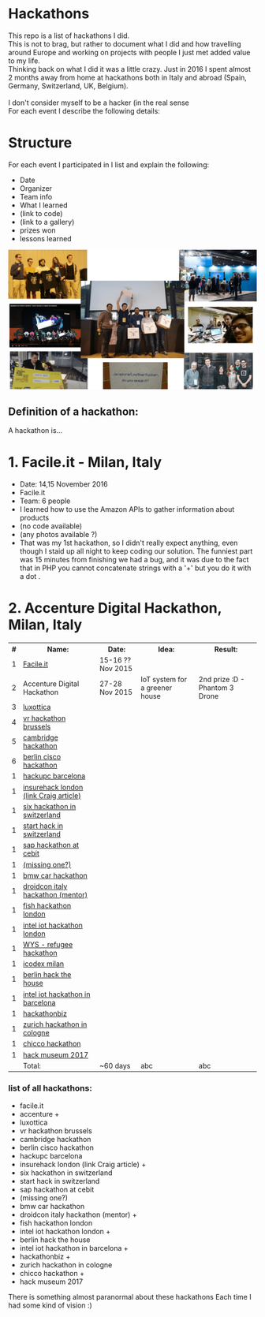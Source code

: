 # Hackathons

This repo is a list of hackathons I did. <br />
This is not to brag, but rather to document what I did and how travelling around Europe and working on projects with people
I just met added value to my life. <br />
Thinking back on what I did it was a little crazy. Just in 2016 I spent almost 2 months away from home at hackathons 
both in Italy and abroad (Spain, Germany, Switzerland, UK, Belgium). <br />
<br />
I don't consider myself to be a hacker (in the real sense
<br />
For each event I describe the following details:



# Structure
For each event I participated in I list and explain the following:
* Date
* Organizer
* Team info
* What I learned
* (link to code)
* (link to a gallery)
* prizes won
* lessons learned

![My attempt to do a creative collage](/media/hackathons_cover.png)

## Definition of a hackathon:
A hackathon is...

# 1. Facile.it - Milan, Italy
* Date: 14,15 November 2016
* Facile.it
* Team: 6 people
* I learned how to use the Amazon APIs to gather information about products
* (no code available)
* (any photos available ?)
* That  was my 1st hackathon, so I  didn't really expect anything, even though I staid up all night to keep  coding our solution.
The funniest part was 15 minutes from finishing we had a bug, and it was due to the fact that in PHP you cannot
concatenate strings with a '+' but you do it with a dot .


# 2. Accenture Digital Hackathon, Milan, Italy


<table>
    <tr>
        <th>#</th>
        <th>Name:</th>
        <th>Date:</th>
        <th>Idea:</th>
        <th>Result:</th>
    </tr>
    <tr>
        <td>1</td>
        <td><a href="events/h01_facile_it/">Facile.it</a></td>
        <td>15-16 ?? Nov 2015</td>
        <td></td>
        <td></td>
    </tr>
    <tr>
        <td>2</td>
        <td>Accenture Digital Hackathon</td>
        <td>27-28 Nov 2015</td>
        <td>IoT system for a greener house</td>
        <td>2nd prize :D - Phantom 3 Drone</td>
    </tr>
    <tr>
        <td>3</td>
        <td><a href="#">luxottica</a></td>
        <td></td>
        <td></td>
        <td></td>
    </tr>
    <tr>
        <td>4</td>
        <td><a href="#">vr hackathon brussels</a></td>
        <td></td>
        <td></td>
        <td></td>
    </tr>
    <tr>
        <td>5</td>
        <td><a href="#">cambridge hackathon</a></td>
        <td></td>
        <td></td>
    <td></td>
    </tr>
    <tr>
        <td>6</td>
        <td><a href="#">berlin cisco hackathon</a></td>
        <td></td>
        <td></td>
        <td></td>
    </tr>
    <tr>
        <td>1</td>
        <td><a href="#">hackupc barcelona</a></td>
        <td></td>
        <td></td>
        <td></td>
    </tr>
    <tr>
    <td>1</td>
        <td><a href="#">insurehack london (link Craig article)</a></td>
        <td></td>
        <td></td>
        <td></td>
    </tr>
    <tr>
    <td>1</td>
        <td><a href="#">six hackathon in switzerland</a></td>
        <td></td>
        <td></td>
        <td></td>
    </tr>
    <tr>
    <td>1</td>
        <td><a href="#">start hack in switzerland</a></td>
        <td></td>
        <td></td>
        <td></td>
    </tr>
    <tr>
    <td>1</td>
        <td><a href="#">sap hackathon at cebit</a></td>
        <td></td>
        <td></td>
        <td></td>
    </tr>
    <tr>
    <td>1</td>
        <td><a href="#">(missing one?)</a></td>
        <td></td>
        <td></td>
        <td></td>
    </tr>
    <tr>
    <td>1</td>
        <td><a href="#">bmw car hackathon</a></td>
        <td></td>
        <td></td>
        <td></td>
    </tr>
    <tr>
    <td>1</td>
        <td><a href="#">droidcon italy hackathon (mentor)</a></td>
        <td></td>
        <td></td>
        <td></td>
    </tr>
    <tr>
    <td>1</td>
        <td><a href="#">fish hackathon london</a></td>
        <td></td>
        <td></td>
        <td></td>
    </tr>
    <tr>
    <td>1</td>
        <td><a href="#">intel iot hackathon london</a></td>
        <td></td>
        <td></td>
        <td></td>
    </tr>
    <tr>
    <td>1</td>
        <td><a href="#">WYS - refugee hackathon</a></td>
        <td></td>
        <td></td>
        <td></td>
    </tr>
    <tr>
    <td>1</td>
        <td><a href="#">icodex milan</a></td>
        <td></td>
        <td></td>
        <td></td>
    </tr>
    <tr>
    <td>1</td>
        <td><a href="#">berlin hack the house</a></td>
        <td></td>
        <td></td>
        <td></td>
    </tr>
    <tr>
    <td>1</td>
        <td><a href="#">intel iot hackathon in barcelona</a></td>
        <td></td>
        <td></td>
        <td></td>
    </tr>
    <tr>
    <td>1</td>
        <td><a href="#">hackathonbiz</a></td>
        <td></td>
        <td></td>
        <td></td>
    </tr>
    <tr>
    <td>1</td>
        <td><a href="#">zurich hackathon in cologne</a></td>
        <td></td>
        <td></td>
        <td></td>
    </tr>
    <tr>
    <td>1</td>
        <td><a href="#">chicco hackathon</a></td>
        <td></td>
        <td></td>
        <td></td>
    </tr>
    <tr>
    <td>1</td>
        <td><a href="#">hack museum 2017</a></td>
        <td></td>
        <td></td>
        <td></td>
    </tr>
    <td><br /></td>
        <td>Total:</td>
        <td>~60 days</td>
        <td>abc</td>
        <td>abc</td>
    </tr>
</table>

### list of all hackathons:
* facile.it
* accenture +
* luxottica
* vr hackathon brussels
* cambridge hackathon
* berlin cisco hackathon
* hackupc barcelona
* insurehack london (link Craig article) +
* six hackathon in switzerland
* start hack in switzerland
* sap hackathon at cebit
* (missing one?)
* bmw car hackathon
* droidcon italy hackathon (mentor) +
* fish hackathon london
* intel iot hackathon london +
* berlin hack the house
* intel iot hackathon in barcelona +
* hackathonbiz +
* zurich hackathon in cologne
* chicco hackathon +
* hack museum 2017



There is something almost paranormal about these hackathons
Each time I had some kind of vision :)

